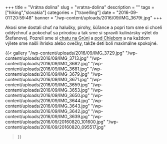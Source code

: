 +++
title = "Vrátna dolina"
slug = "vratna-dolina"
description = ""
tags = ["hiking","slovakia"]
categories = ["travelling"]
date = "2016-09-01T20:59:48"
banner = "/wp-content/uploads/2016/09/IMG_3679t.jpg"
+++

Akosi sme dostali chuť na halušky, pirohy, šúľance a popri tom sme si chceli oddýchnuť a pokochať sa prírodou a tak sme si spravili kulinársky výlet do
Štefanovej. Pozreli sme si <a href="http://www.chatanagruni.sk/" target="_blank">chatu na Grúni</a>
a <a href="http://www.chatachleb.sk/" target="_blank">pod Chlebom</a> a na každom výlete sme našli
ihrisko alebo ovečky, takže deti boli maximálne spokojné.

{{< gallery
    "/wp-content/uploads/2016/09/IMG_3729.jpg"
    "/wp-content/uploads/2016/09/IMG_3713.jpg"
    "/wp-content/uploads/2016/09/IMG_3682.jpg"
    "/wp-content/uploads/2016/09/IMG_3681.jpg"
    "/wp-content/uploads/2016/09/IMG_3679.jpg"
    "/wp-content/uploads/2016/09/IMG_3671.jpg"
    "/wp-content/uploads/2016/09/IMG_3659.jpg"
    "/wp-content/uploads/2016/09/IMG_3653.jpg"
    "/wp-content/uploads/2016/09/IMG_3650.jpg"
    "/wp-content/uploads/2016/09/IMG_3644.jpg"
    "/wp-content/uploads/2016/09/IMG_3643.jpg"
    "/wp-content/uploads/2016/09/IMG_3642.jpg"
    "/wp-content/uploads/2016/09/IMG_3639.jpg"
    "/wp-content/uploads/2016/09/20160820_101600.jpg"
    "/wp-content/uploads/2016/09/20160820_095517.jpg"
>}}

